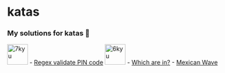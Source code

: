 # katas
### My solutions for katas 🥋
<img width="48" alt="7kyu" src="https://user-images.githubusercontent.com/104759740/188456615-d337d232-7edc-451e-9abc-7610353564db.png">
- <a href="https://www.codewars.com/kata/55f8a9c06c018a0d6e000132" target="_blank">Regex validate PIN code</a>

<img width="48" alt="6kyu" src="https://user-images.githubusercontent.com/104759740/188456454-74251a67-409e-4347-82a0-71e425d52a2a.png">
- <a href="https://www.codewars.com/kata/550554fd08b86f84fe000a58" target="_blank">Which are in?</a>
- <a href="https://www.codewars.com/kata/58f5c63f1e26ecda7e000029" target="_blank">Mexican Wave</a>

<!-- <img width="48" alt="5kyu" src="https://user-images.githubusercontent.com/104759740/188456659-d17a51ec-66e7-4da6-bae5-b8f92ccc6a38.png"> --!>
